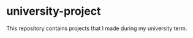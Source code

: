 university-project
==================
This repository contains projects that I made during my university term.
